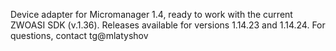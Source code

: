 Device adapter for Micromanager 1.4, ready to work with the current ZWOASI SDK (v.1.36).
Releases available for versions 1.14.23 and 1.14.24.
For questions, contact tg@mlatyshov
